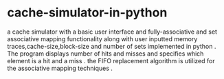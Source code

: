 # cache-simulator-in-python
a cache simulator with a basic user interface and fully-associative and set associative mapping functionality along with user inputted memory traces,cache-size,block-size and number of sets implemented in python . 
The program displays number of hits and misses and specifies which element is a hit and a miss .
the FIFO replacement algorithm is utilized for the associative mapping techniques .
